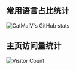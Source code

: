 ## 常用语言占比统计

![CatMaiV's GitHub stats](https://github-readme-stats.vercel.app/api?username=CatMaiV&theme=dracula&locale=cn)

## 主页访问量统计

![Visitor Count](https://profile-counter.glitch.me/CatMaiV/count.svg)

